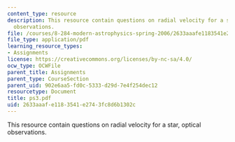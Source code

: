 ```yaml
---
content_type: resource
description: This resource contain questions on radial velocity for a star, optical
  observations.
file: /courses/8-284-modern-astrophysics-spring-2006/2633aaafe1183541e2743fc8d6b1302c_ps3.pdf
file_type: application/pdf
learning_resource_types:
- Assignments
license: https://creativecommons.org/licenses/by-nc-sa/4.0/
ocw_type: OCWFile
parent_title: Assignments
parent_type: CourseSection
parent_uid: 902e6aa5-fd0c-5333-d29d-7e4f254dec12
resourcetype: Document
title: ps3.pdf
uid: 2633aaaf-e118-3541-e274-3fc8d6b1302c
---
```

This resource contain questions on radial velocity for a star, optical observations.